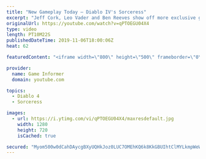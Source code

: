 ```yaml
---
title: "New Gameplay Today – Diablo IV's Sorceress"
excerpt: "Jeff Cork, Leo Vader and Ben Reeves show off more exclusive gameplay of Diablo IV, which can be viewed without commentary at ..."
originalUrl: https://youtube.com/watch?v=qPTOEGU04X4
type: video
length: PT10M22S
publishedDateTime: 2019-11-06T18:00:06Z
heat: 62

featuredContent: "<iframe width=\"800\" height=\"500\" frameborder=\"0\" src=\"https://www.youtube.com/embed/qPTOEGU04X4\" allow=\"accelerometer; autoplay; encrypted-media; gyroscope; picture-in-picture\" allowfullscreen></iframe>"

provider:
  name: Game Informer
  domain: youtube.com

topics:
  - Diablo 4
  - Sorceress

images:
  - url: https://i.ytimg.com/vi/qPTOEGU04X4/maxresdefault.jpg
    width: 1280
    height: 720
    isCached: true

secured: "Myom500w0dCahDAycgBXyUQHkJoz0LUC7OMEhKQ6k8KkGBUIhtClMYLkmpWeWEFyq2mr4AMrNCK80ZJBlvqykSoFlB3vuW6jqYZiCX/RcLRscb+gyFOOOX/oTmzXJko0j9r8Qf3BUhQlA4jH9no2Igrifb/yikyfdqIWXQAorznvVNkIJreCkR5z6K5JuSpPEFAcc0enRl9DCLkC0N1T4U6zpW3umQ6Yz5IVGpTnIZKyMdxmZB7V3EEMLrSgHYCMi1vjuJZXwGql1qTYtBVDMTxNEo3GZhU+/e2FLmOZz3l+Chet6XW9EQJdAaF+s0GZgPW4XUQeTeJEFY3CH4oTYoO5z9vFtGNNadRucXVEESkgUgYoExPZ94eJmasMT4pjcs7OgKuEYMhWxOHOACmrooeh6mOgjMOlh4WqF4Wk3YcsKQOlqnRMNWmbqh9LnE6D;2sXTFYwR1Ht9wKCwAdSX2w=="
---
```


